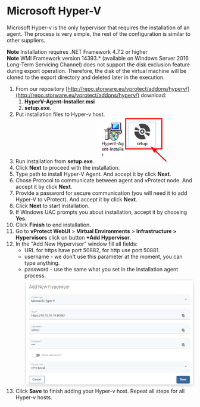 # Microsoft Hyper-V

Microsoft Hyper-v is the only hypervisor that requires the installation of an agent. The process is very simple, the rest of the configuration is similar to other suppliers.

**Note** Installation requires .NET Framework 4.7.2 or higher  
**Note** WMI Framework version 14393.\* \(available on Windows Server 2016 Long-Term Servicing Channel\) does not support the disk exclusion feature during export operation. Therefore, the disk of the virtual machine will be cloned to the export directory and deleted later in the execution.

1. From our repository [http://repo.storware.eu/vprotect/addons/hyperv/](http://repo.storware.eu/vprotect/addons/hyperv/) download:
   1. **HyperV-Agent-Installer.msi**
   2. **setup.exe**.
2. Put installation files to Hyper-v host.
3. Run installation from **setup.exe**. ![](../../../.gitbook/assets/image.png)
4. Click **Next** to proceed with the installation.
5. Type path to install Hyper-V Agent. And accept it by click **Next**.
6. Chose Protocol to communicate between agent and vProtect node. And accept it by click **Next**.
7. Provide a password for secure communication \(you will need it to add Hyper-V to vProtect\). And accept it by click **Next**.
8. Click **Next** to start installation.
9. If Windows UAC prompts you about installation, accept it by choosing **Yes**.
10. Click **Finish** to end installation.
11. Go to **vProtect WebUI** &gt; **Virtual Environments** &gt; **Infrastructure &gt; Hypervisors** click on button **+Add Hypervisor**.
12. In the "Add New Hypervisor" window fill all fields:
    * URL for https have port 50882, for http use port 50881.
    * username - we don't use this parameter at the moment, you can type anything.
    * password - use the same what you set in the installation agent process. ![](../../../.gitbook/assets/protected-platforms-vm-hyperv%20%281%29.jpg)
13. Click **Save** to finish adding your Hyper-v host. Repeat all steps for all Hyper-v hosts.

